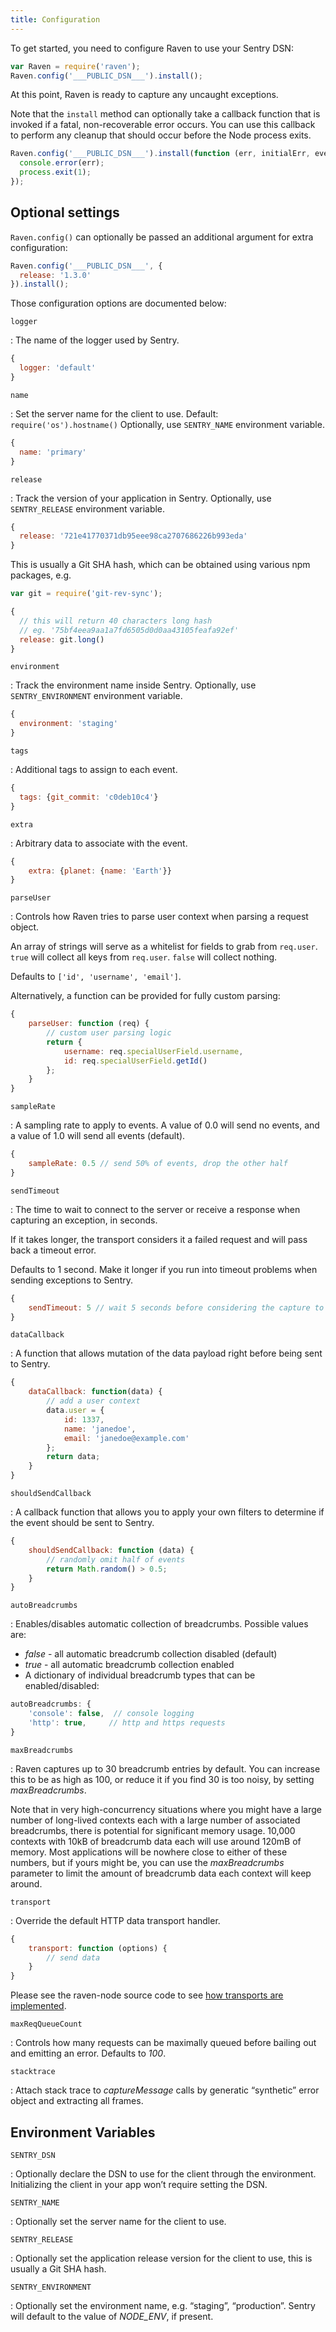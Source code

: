 ```yaml
---
title: Configuration
---
```


To get started, you need to configure Raven to use your Sentry DSN:

```javascript
var Raven = require('raven');
Raven.config('___PUBLIC_DSN___').install();
```

At this point, Raven is ready to capture any uncaught exceptions.

Note that the `install` method can optionally take a callback function that is invoked if a fatal, non-recoverable error occurs. You can use this callback to perform any cleanup that should occur before the Node process exits.

```javascript
Raven.config('___PUBLIC_DSN___').install(function (err, initialErr, eventId) {
  console.error(err);
  process.exit(1);
});
```

## Optional settings

`Raven.config()` can optionally be passed an additional argument for extra configuration:

```javascript
Raven.config('___PUBLIC_DSN___', {
  release: '1.3.0'
}).install();
```

Those configuration options are documented below:

`logger`

: The name of the logger used by Sentry.

  ```javascript
  {
    logger: 'default'
  }
  ```

`name`

: Set the server name for the client to use. Default: `require('os').hostname()` Optionally, use `SENTRY_NAME` environment variable.

  ```javascript
  {
    name: 'primary'
  }
  ```

`release`

: Track the version of your application in Sentry. Optionally, use `SENTRY_RELEASE` environment variable.

  ```javascript
  {
    release: '721e41770371db95eee98ca2707686226b993eda'
  }
  ```

  This is usually a Git SHA hash, which can be obtained using various npm packages, e.g.

  ```javascript
  var git = require('git-rev-sync');

  {
    // this will return 40 characters long hash
    // eg. '75bf4eea9aa1a7fd6505d0d0aa43105feafa92ef'
    release: git.long()
  }
  ```

`environment`

: Track the environment name inside Sentry. Optionally, use `SENTRY_ENVIRONMENT` environment variable.

  ```javascript
  {
    environment: 'staging'
  }
  ```

`tags`

: Additional tags to assign to each event.

  ```javascript
  {
    tags: {git_commit: 'c0deb10c4'}
  }
  ```

`extra`

: Arbitrary data to associate with the event.

  ```javascript
  {
      extra: {planet: {name: 'Earth'}}
  }
  ```

`parseUser`

: Controls how Raven tries to parse user context when parsing a request object.

  An array of strings will serve as a whitelist for fields to grab from `req.user`. `true` will collect all keys from `req.user`. `false` will collect nothing.

  Defaults to `['id', 'username', 'email']`.

  Alternatively, a function can be provided for fully custom parsing:

  ```javascript
  {
      parseUser: function (req) {
          // custom user parsing logic
          return {
              username: req.specialUserField.username,
              id: req.specialUserField.getId()
          };
      }
  }
  ```

`sampleRate`

: A sampling rate to apply to events. A value of 0.0 will send no events, and a value of 1.0 will send all events (default).

  ```javascript
  {
      sampleRate: 0.5 // send 50% of events, drop the other half
  }
  ```

`sendTimeout`

: The time to wait to connect to the server or receive a response when capturing an exception, in seconds.

  If it takes longer, the transport considers it a failed request and will pass back a timeout error.

  Defaults to 1 second. Make it longer if you run into timeout problems when sending exceptions to Sentry.

  ```javascript
  {
      sendTimeout: 5 // wait 5 seconds before considering the capture to have failed
  }
  ```

`dataCallback`

: A function that allows mutation of the data payload right before being sent to Sentry.

  ```javascript
  {
      dataCallback: function(data) {
          // add a user context
          data.user = {
              id: 1337,
              name: 'janedoe',
              email: 'janedoe@example.com'
          };
          return data;
      }
  }
  ```

`shouldSendCallback`

: A callback function that allows you to apply your own filters to determine if the event should be sent to Sentry.

  ```javascript
  {
      shouldSendCallback: function (data) {
          // randomly omit half of events
          return Math.random() > 0.5;
      }
  }
  ```

`autoBreadcrumbs`

: Enables/disables automatic collection of breadcrumbs. Possible values are:

  -   _false_ - all automatic breadcrumb collection disabled (default)
  -   _true_ - all automatic breadcrumb collection enabled
  -   A dictionary of individual breadcrumb types that can be enabled/disabled:

  ```javascript
  autoBreadcrumbs: {
      'console': false,  // console logging
      'http': true,     // http and https requests
  }
  ```

`maxBreadcrumbs`

: Raven captures up to 30 breadcrumb entries by default. You can increase this to be as high as 100, or reduce it if you find 30 is too noisy, by setting _maxBreadcrumbs_.

  Note that in very high-concurrency situations where you might have a large number of long-lived contexts each with a large number of associated breadcrumbs, there is potential for significant memory usage. 10,000 contexts with 10kB of breadcrumb data each will use around 120mB of memory. Most applications will be nowhere close to either of these numbers, but if yours might be, you can use the _maxBreadcrumbs_ parameter to limit the amount of breadcrumb data each context will keep around.

`transport`

: Override the default HTTP data transport handler.

  ```javascript
  {
      transport: function (options) {
          // send data
      }
  }
  ```

  Please see the raven-node source code to see [how transports are implemented](https://github.com/getsentry/sentry-javascript/blob/master/packages/raven-node/lib/transports.js).

`maxReqQueueCount`

: Controls how many requests can be maximally queued before bailing out and emitting an error. Defaults to _100_.

`stacktrace`

: Attach stack trace to _captureMessage_ calls by generatic “synthetic” error object and extracting all frames.

## Environment Variables

`SENTRY_DSN`

: Optionally declare the DSN to use for the client through the environment. Initializing the client in your app won’t require setting the DSN.

`SENTRY_NAME`

: Optionally set the server name for the client to use.

`SENTRY_RELEASE`

: Optionally set the application release version for the client to use, this is usually a Git SHA hash.

`SENTRY_ENVIRONMENT`

: Optionally set the environment name, e.g. “staging”, “production”. Sentry will default to the value of _NODE_ENV_, if present.
